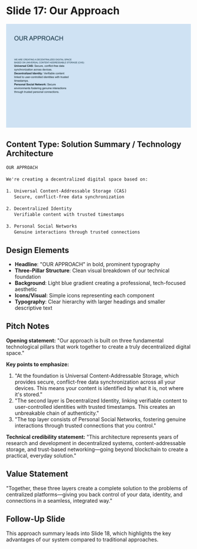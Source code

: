 # Slide 17: Our Approach

![Our Approach](../images/slide17.png)

## Content Type: Solution Summary / Technology Architecture

```
OUR APPROACH

We're creating a decentralized digital space based on:

1. Universal Content-Addressable Storage (CAS)
   Secure, conflict-free data synchronization

2. Decentralized Identity
   Verifiable content with trusted timestamps

3. Personal Social Networks
   Genuine interactions through trusted connections
```

## Design Elements

- **Headline**: "OUR APPROACH" in bold, prominent typography
- **Three-Pillar Structure**: Clean visual breakdown of our technical foundation
- **Background**: Light blue gradient creating a professional, tech-focused aesthetic
- **Icons/Visual**: Simple icons representing each component
- **Typography**: Clear hierarchy with larger headings and smaller descriptive text

## Pitch Notes

**Opening statement:**
"Our approach is built on three fundamental technological pillars that work together to create a truly decentralized digital space."

**Key points to emphasize:**
1. "At the foundation is Universal Content-Addressable Storage, which provides secure, conflict-free data synchronization across all your devices. This means your content is identified by what it is, not where it's stored."
2. "The second layer is Decentralized Identity, linking verifiable content to user-controlled identities with trusted timestamps. This creates an unbreakable chain of authenticity."
3. "The top layer consists of Personal Social Networks, fostering genuine interactions through trusted connections that you control."

**Technical credibility statement:**
"This architecture represents years of research and development in decentralized systems, content-addressable storage, and trust-based networking—going beyond blockchain to create a practical, everyday solution."

## Value Statement

"Together, these three layers create a complete solution to the problems of centralized platforms—giving you back control of your data, identity, and connections in a seamless, integrated way."

## Follow-Up Slide

This approach summary leads into Slide 18, which highlights the key advantages of our system compared to traditional approaches.